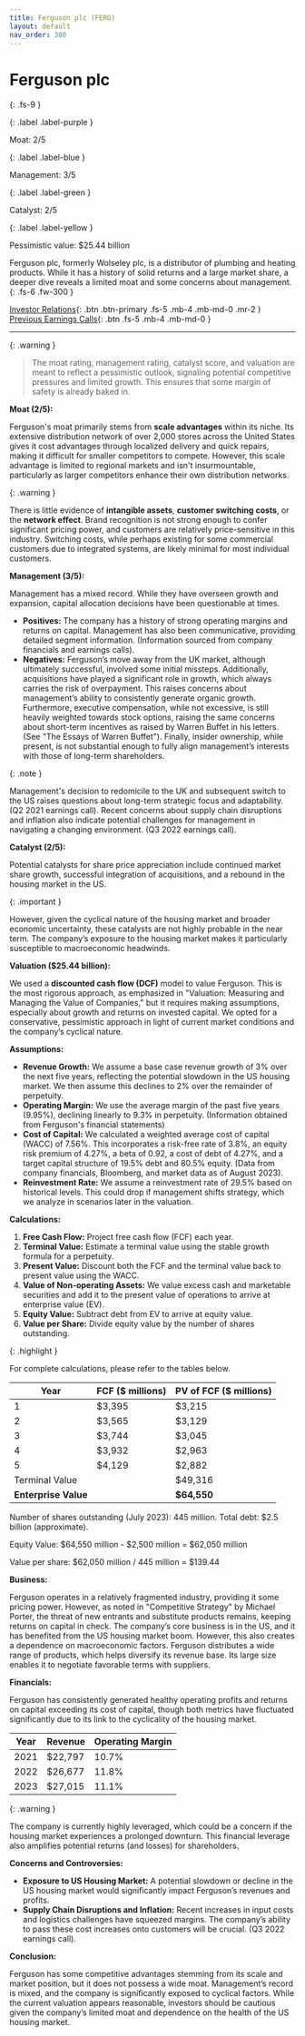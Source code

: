 ```yaml
---
title: Ferguson plc (FERG)
layout: default
nav_order: 380
---
```


# Ferguson plc
{: .fs-9 }

{: .label .label-purple }

Moat: 2/5

{: .label .label-blue }

Management: 3/5

{: .label .label-green }

Catalyst: 2/5

{: .label .label-yellow }

Pessimistic value: $25.44 billion

Ferguson plc, formerly Wolseley plc, is a distributor of plumbing and heating products. While it has a history of solid returns and a large market share, a deeper dive reveals a limited moat and some concerns about management.
{: .fs-6 .fw-300 }

[Investor Relations](https://www.google.com/search?q=FERG+investor+relations){: .btn .btn-primary .fs-5 .mb-4 .mb-md-0 .mr-2 }
[Previous Earnings Calls](https://discountingcashflows.com/company/FERG/transcripts/){: .btn .fs-5 .mb-4 .mb-md-0 }

---

{: .warning } 
>The moat rating, management rating, catalyst score, and valuation are meant to reflect a pessimistic outlook, signaling potential competitive pressures and limited growth. This ensures that some margin of safety is already baked in.


**Moat (2/5):**

Ferguson's moat primarily stems from **scale advantages** within its niche. Its extensive distribution network of over 2,000 stores across the United States gives it cost advantages through localized delivery and quick repairs, making it difficult for smaller competitors to compete. However, this scale advantage is limited to regional markets and isn't insurmountable, particularly as larger competitors enhance their own distribution networks.

{: .warning }

There is little evidence of **intangible assets**, **customer switching costs**, or the **network effect**.
Brand recognition is not strong enough to confer significant pricing power, and customers are relatively price-sensitive in this industry. Switching costs, while perhaps existing for some commercial customers due to integrated systems, are likely minimal for most individual customers.

**Management (3/5):**

Management has a mixed record.  While they have overseen growth and expansion, capital allocation decisions have been questionable at times.

* **Positives:** The company has a history of strong operating margins and returns on capital. Management has also been communicative, providing detailed segment information.  (Information sourced from company financials and earnings calls).
* **Negatives:**  Ferguson’s move away from the UK market, although ultimately successful, involved some initial missteps. Additionally, acquisitions have played a significant role in growth, which always carries the risk of overpayment. This raises concerns about management’s ability to consistently generate organic growth. Furthermore, executive compensation, while not excessive, is still heavily weighted towards stock options, raising the same concerns about short-term incentives as raised by Warren Buffet in his letters. (See "The Essays of Warren Buffet").  Finally, insider ownership, while present, is not substantial enough to fully align management’s interests with those of long-term shareholders.

{: .note }

Management's decision to redomicile to the UK and subsequent switch to the US raises questions about long-term strategic focus and adaptability. (Q2 2021 earnings call). Recent concerns about supply chain disruptions and inflation also indicate potential challenges for management in navigating a changing environment. (Q3 2022 earnings call).

**Catalyst (2/5):**

Potential catalysts for share price appreciation include continued market share growth, successful integration of acquisitions, and a rebound in the housing market in the US.

{: .important }

However, given the cyclical nature of the housing market and broader economic uncertainty, these catalysts are not highly probable in the near term.  The company’s exposure to the housing market makes it particularly susceptible to macroeconomic headwinds.

**Valuation ($25.44 billion):**

We used a **discounted cash flow (DCF)** model to value Ferguson. This is the most rigorous approach, as emphasized in "Valuation: Measuring and Managing the Value of Companies," but it requires making assumptions, especially about growth and returns on invested capital. We opted for a conservative, pessimistic approach in light of current market conditions and the company’s cyclical nature.

**Assumptions:**

* **Revenue Growth:** We assume a base case revenue growth of 3% over the next five years, reflecting the potential slowdown in the US housing market.  We then assume this declines to 2% over the remainder of perpetuity.
* **Operating Margin:** We use the average margin of the past five years (9.95%), declining linearly to 9.3% in perpetuity. (Information obtained from Ferguson's financial statements)
* **Cost of Capital:** We calculated a weighted average cost of capital (WACC) of 7.56%. This incorporates a risk-free rate of 3.8%, an equity risk premium of 4.27%, a beta of 0.92, a cost of debt of 4.27%, and a target capital structure of 19.5% debt and 80.5% equity. (Data from company financials, Bloomberg, and market data as of August 2023).
* **Reinvestment Rate:** We assume a reinvestment rate of 29.5% based on historical levels. This could drop if management shifts strategy, which we analyze in scenarios later in the valuation.

**Calculations:**

1. **Free Cash Flow:** Project free cash flow (FCF) each year.
2. **Terminal Value:**  Estimate a terminal value using the stable growth formula for a perpetuity.
3. **Present Value:**  Discount both the FCF and the terminal value back to present value using the WACC.
4. **Value of Non-operating Assets:** We value excess cash and marketable securities and add it to the present value of operations to arrive at enterprise value (EV).
5. **Equity Value:**  Subtract debt from EV to arrive at equity value.
6. **Value per Share:** Divide equity value by the number of shares outstanding.

{: .highlight }

For complete calculations, please refer to the tables below.


| Year | FCF ($ millions) | PV of FCF ($ millions) |
|---|---|---|
| 1 | $3,395 | $3,215 |
| 2 | $3,565 | $3,129 |
| 3 | $3,744 | $3,045 |
| 4 | $3,932 | $2,963 |
| 5 | $4,129 | $2,882 |
| Terminal Value |  | $49,316 |
| **Enterprise Value** |  | **$64,550** |

Number of shares outstanding (July 2023): 445 million. Total debt: $2.5 billion (approximate).

Equity Value: $64,550 million - $2,500 million = $62,050 million

Value per share: $62,050 million / 445 million = $139.44


**Business:**

Ferguson operates in a relatively fragmented industry, providing it some pricing power. However, as noted in "Competitive Strategy" by Michael Porter, the threat of new entrants and substitute products remains, keeping returns on capital in check.  The company’s core business is in the US, and it has benefited from the US housing market boom. However, this also creates a dependence on macroeconomic factors.  Ferguson distributes a wide range of products, which helps diversify its revenue base.  Its large size enables it to negotiate favorable terms with suppliers.

**Financials:**

Ferguson has consistently generated healthy operating profits and returns on capital exceeding its cost of capital, though both metrics have fluctuated significantly due to its link to the cyclicality of the housing market.


| Year | Revenue | Operating Margin |
|---|---|---|
| 2021 | $22,797 | 10.7% |
| 2022 | $26,677 | 11.8% |
| 2023 | $27,015 | 11.1% |

{: .warning }

The company is currently highly leveraged, which could be a concern if the housing market experiences a prolonged downturn.  This financial leverage also amplifies potential returns (and losses) for shareholders.


**Concerns and Controversies:**

* **Exposure to US Housing Market:**  A potential slowdown or decline in the US housing market would significantly impact Ferguson’s revenues and profits.
* **Supply Chain Disruptions and Inflation:**  Recent increases in input costs and logistics challenges have squeezed margins.  The company’s ability to pass these cost increases onto customers will be crucial. (Q3 2022 earnings call).


**Conclusion:**

Ferguson has some competitive advantages stemming from its scale and market position, but it does not possess a wide moat.  Management’s record is mixed, and the company is significantly exposed to cyclical factors. While the current valuation appears reasonable, investors should be cautious given the company’s limited moat and dependence on the health of the US housing market.


